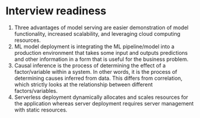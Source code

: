 # Interview readiness
1. Three advantages of model serving are easier demonstration of model functionality, increased scalability, and leveraging cloud computing resources.
2. ML model deployment is integrating the ML pipeline/model into a production environment that takes some input and outputs predictions and other information in a form that is useful for the business problem.
3. Causal inference is the process of determining the effect of a factor/variable within a system. In other words, it is the process of determining causes inferred from data. This differs from correlation, which strictly looks at the relationship between different factors/variables.
4. Serverless deployment dynamically allocates and scales resources for the application whereas server deployment requires server management with static resources.